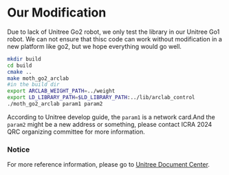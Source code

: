 
# Our Modification 

Due to lack of Unitree Go2 robot, we only test the library in our Unitree Go1 robot. We can not ensure that thisc code can work without modification in a new platform like go2, but we hope everything would go well.
```bash
mkdir build
cd build
cmake ..
make moth_go2_arclab
#in the build dir
export ARCLAB_WEIGHT_PATH=../weight
export LD_LIBRARY_PATH=$LD_LIBRARY_PATH:../lib/arclab_control
./moth_go2_arclab param1 param2
```
According to Unitree develop guide, the `param1` is a network card.And the `param2` might be a new address or something, please contact ICRA 2024 QRC organizing committee for more information.

### Notice
For more reference information, please go to [Unitree Document Center](https://support.unitree.com/home/zh/developer).
